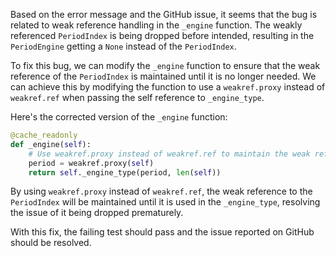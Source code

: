 Based on the error message and the GitHub issue, it seems that the bug is related to weak reference handling in the `_engine` function. The weakly referenced `PeriodIndex` is being dropped before intended, resulting in the `PeriodEngine` getting a `None` instead of the `PeriodIndex`.

To fix this bug, we can modify the `_engine` function to ensure that the weak reference of the `PeriodIndex` is maintained until it is no longer needed. We can achieve this by modifying the function to use a `weakref.proxy` instead of `weakref.ref` when passing the self reference to `_engine_type`.

Here's the corrected version of the `_engine` function:

```python
@cache_readonly
def _engine(self):
    # Use weakref.proxy instead of weakref.ref to maintain the weak reference
    period = weakref.proxy(self)
    return self._engine_type(period, len(self))
```

By using `weakref.proxy` instead of `weakref.ref`, the weak reference to the `PeriodIndex` will be maintained until it is used in the `_engine_type`, resolving the issue of it being dropped prematurely.

With this fix, the failing test should pass and the issue reported on GitHub should be resolved.